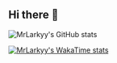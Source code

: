 ## Hi there 👋

![MrLarkyy's GitHub stats](https://github-readme-stats.vercel.app/api?username=mrlarkyy&show_icons=true&bg_color=00000000)

[![MrLarkyy's WakaTime stats](https://github-readme-stats.vercel.app/api/wakatime?username=MrLarkyy)](https://github.com/mrlarkyy)
